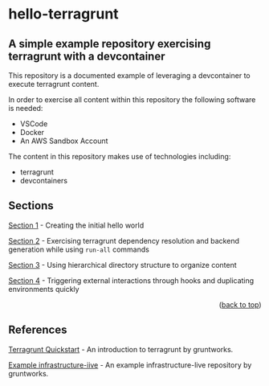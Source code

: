 # hello-terragrunt 
## A simple example repository exercising terragrunt with a devcontainer

This repository is a documented example of leveraging a devcontainer to execute terragrunt content.

In order to exercise all content within this repository the following software is needed:
* VSCode
* Docker
* An AWS Sandbox Account

The content in this repository makes use of technologies including:
* terragrunt
* devcontainers

## Sections

[Section 1](docs/section1.md) - Creating the initial hello world

[Section 2](docs/section2.md) - Exercising terragrunt dependency resolution and backend generation while using `run-all` commands

[Section 3](docs/section3.md) - Using hierarchical directory structure to organize content

[Section 4](docs/section4.md) - Triggering external interactions through hooks and duplicating environments quickly

<p align="right">(<a href="#top">back to top</a>)</p>

## References

[Terragrunt Quickstart](https://terragrunt.gruntwork.io/docs/getting-started/quick-start/) - An introduction to terragrunt by gruntworks.

[Example infrastructure-iive](https://github.com/gruntwork-io/terragrunt-infrastructure-live-example) - An example infrastructure-live repository by gruntworks.
